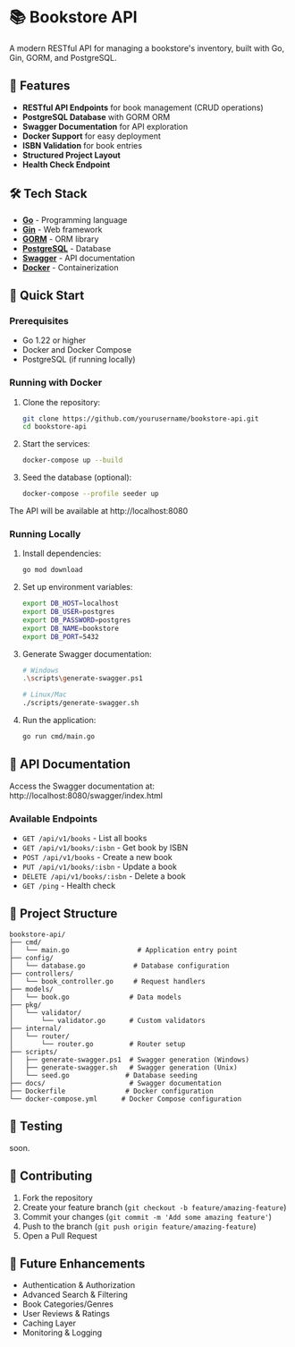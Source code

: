 # 📚 Bookstore API

A modern RESTful API for managing a bookstore's inventory, built with Go, Gin, GORM, and PostgreSQL.

## 🌟 Features

- **RESTful API Endpoints** for book management (CRUD operations)
- **PostgreSQL Database** with GORM ORM
- **Swagger Documentation** for API exploration
- **Docker Support** for easy deployment
- **ISBN Validation** for book entries
- **Structured Project Layout**
- **Health Check Endpoint**

## 🛠️ Tech Stack

- **[Go](https://golang.org/)** - Programming language
- **[Gin](https://gin-gonic.com/)** - Web framework
- **[GORM](https://gorm.io/)** - ORM library
- **[PostgreSQL](https://www.postgresql.org/)** - Database
- **[Swagger](https://swagger.io/)** - API documentation
- **[Docker](https://www.docker.com/)** - Containerization

## 🚀 Quick Start

### Prerequisites

- Go 1.22 or higher
- Docker and Docker Compose
- PostgreSQL (if running locally)

### Running with Docker

1. Clone the repository:

   ```bash
   git clone https://github.com/yourusername/bookstore-api.git
   cd bookstore-api
   ```

2. Start the services:

   ```bash
   docker-compose up --build
   ```

3. Seed the database (optional):
   ```bash
   docker-compose --profile seeder up
   ```

The API will be available at http://localhost:8080

### Running Locally

1. Install dependencies:

   ```bash
   go mod download
   ```

2. Set up environment variables:

   ```bash
   export DB_HOST=localhost
   export DB_USER=postgres
   export DB_PASSWORD=postgres
   export DB_NAME=bookstore
   export DB_PORT=5432
   ```

3. Generate Swagger documentation:

   ```bash
   # Windows
   .\scripts\generate-swagger.ps1

   # Linux/Mac
   ./scripts/generate-swagger.sh
   ```

4. Run the application:
   ```bash
   go run cmd/main.go
   ```

## 📖 API Documentation

Access the Swagger documentation at: http://localhost:8080/swagger/index.html

### Available Endpoints

- `GET /api/v1/books` - List all books
- `GET /api/v1/books/:isbn` - Get book by ISBN
- `POST /api/v1/books` - Create a new book
- `PUT /api/v1/books/:isbn` - Update a book
- `DELETE /api/v1/books/:isbn` - Delete a book
- `GET /ping` - Health check

## 📁 Project Structure

```
bookstore-api/
├── cmd/
│   └── main.go                 # Application entry point
├── config/
│   └── database.go            # Database configuration
├── controllers/
│   └── book_controller.go     # Request handlers
├── models/
│   └── book.go               # Data models
├── pkg/
│   └── validator/
│       └── validator.go      # Custom validators
├── internal/
│   └── router/
│       └── router.go         # Router setup
├── scripts/
│   ├── generate-swagger.ps1  # Swagger generation (Windows)
│   ├── generate-swagger.sh   # Swagger generation (Unix)
│   └── seed.go              # Database seeding
├── docs/                     # Swagger documentation
├── Dockerfile               # Docker configuration
└── docker-compose.yml      # Docker Compose configuration
```

## 🧪 Testing

soon.

## 🤝 Contributing

1. Fork the repository
2. Create your feature branch (`git checkout -b feature/amazing-feature`)
3. Commit your changes (`git commit -m 'Add some amazing feature'`)
4. Push to the branch (`git push origin feature/amazing-feature`)
5. Open a Pull Request

## 🔮 Future Enhancements

- Authentication & Authorization
- Advanced Search & Filtering
- Book Categories/Genres
- User Reviews & Ratings
- Caching Layer
- Monitoring & Logging
